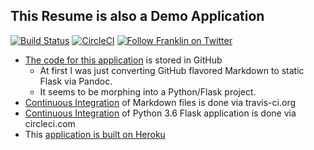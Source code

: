 ## This Resume is also a Demo Application

[![Build Status](https://travis-ci.org/theDevilsVoice/franklin-resume.svg?branch=master)](https://travis-ci.org/theDevilsVoice/franklin-resume) [![CircleCI](https://circleci.com/gh/theDevilsVoice/franklin-resume/tree/master.svg?style=svg)](https://circleci.com/gh/theDevilsVoice/franklin-resume/tree/master) [![Follow Franklin on Twitter](https://img.shields.io/twitter/follow/thedevilsvoice.svg?style=social&label=Follow%20me%20on%20Twitter)][twitter] 

[twitter]: https://twitter.com/intent/user?screen_name=theDevilsVoice "Follow Franklin on Twitter"

- [The code for this application](https://github.com/theDevilsVoice/franklin-resume) is stored in GitHub
    - At first I was just converting GitHub flavored Markdown to static Flask via Pandoc. 
    - It seems to be morphing into a Python/Flask project. 
- [Continuous Integration](https://travis-ci.org/theDevilsVoice/franklin-resume) of Markdown files is done via travis-ci.org
- [Continuous Integration](https://circleci.com/gh/theDevilsVoice/franklin-resume/tree/master) of Python 3.6 Flask application is done via circleci.com
- This [application is built on Heroku](https://www.heroku.com/what)
